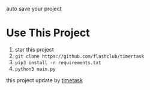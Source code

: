 auto save your project

# Use This Project

1. star this project
2. `git clone https://github.com/flashclub/timertask`
3. `pip3 install -r requirements.txt`
4. `python3 main.py`

this project update by [timetask](https://github.com/flashclub/timertask)
